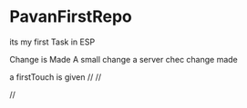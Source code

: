 # PavanFirstRepo
its my first Task in ESP

Change is Made
A small change
a server chec
change made

a firstTouch is given
//
//

//
